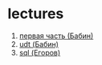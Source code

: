 # lectures

1. [первая часть (Бабин)](./main/main.md)
2. [udt (Бабин)](./sql/sql.md)
3. [sql (Егоров)](./udt/udt.md)
